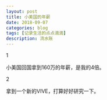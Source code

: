 ```yaml
---
layout: post
title: 小美国的年薪
date: 2018-09-07
categories: blog
tags: [记录生活的点点滴滴]
description: 流水账
---
```


1 

小美国回国拿到160万的年薪，是我的4倍。

2

拿到一个新的VIVE，打算好好研究一下。